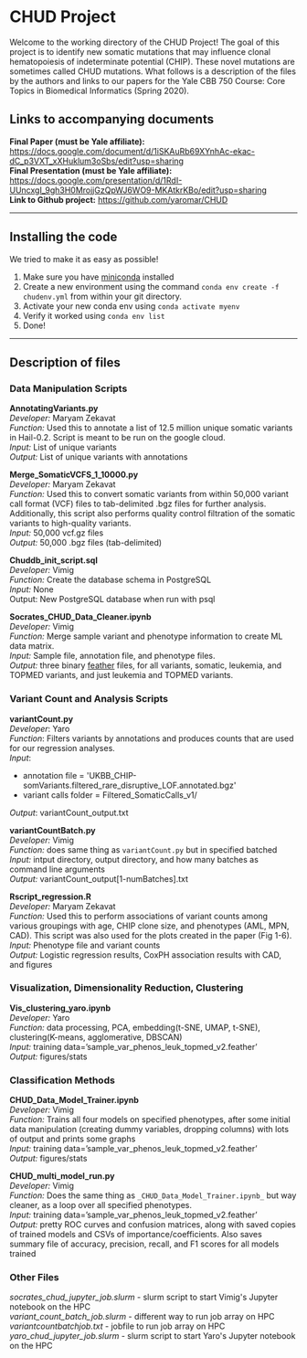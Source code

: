 # CHUD Project

Welcome to the working directory of the CHUD Project! The goal of this project is to identify new somatic mutations that may influence clonal hematopoiesis of indeterminate potential (CHIP). These novel mutations are sometimes called CHUD mutations. What follows is a description of the files by the authors and links to our papers for the Yale CBB 750 Course: Core Topics in Biomedical Informatics (Spring 2020).

## Links to accompanying documents

**Final Paper (must be Yale affiliate):**  https://docs.google.com/document/d/1iSKAuRb69XYnhAc-ekac-dC_p3VXT_xXHuklum3oSbs/edit?usp=sharing   
**Final Presentation (must be Yale affiliate):** https://docs.google.com/presentation/d/1RdI-UUncxgI_9gh3H0MrojjGzQpWJ6WO9-MKAtkrKBo/edit?usp=sharing    
**Link to Github project:** https://github.com/yaromar/CHUD    

------

## Installing the code

We tried to make it as easy as possible!  

1. Make sure you have [miniconda](https://docs.conda.io/projects/conda/en/latest/user-guide/install/) installed 
2. Create a new environment using the command `conda env create -f chudenv.yml` from within your git directory.
3. Activate your new conda env using `conda activate myenv` 
4. Verify it worked using `conda env list`    
5. Done!   

-----

## Description of files

### Data Manipulation Scripts 

**AnnotatingVariants.py**       
_Developer:_ Maryam Zekavat        
_Function:_ Used this to annotate a list of 12.5 million unique somatic variants in Hail-0.2. Script is meant to be run on the google cloud.     
_Input:_ List of unique variants     
_Output:_ List of unique variants with annotations       

**Merge_SomaticVCFS_1_10000.py**    
_Developer:_ Maryam Zekavat      
_Function:_ Used this to convert somatic variants from within 50,000 variant call format (VCF) files to tab-delimited .bgz files for further analysis. Additionally, this script also performs quality control filtration of the somatic variants to high-quality variants.       
_Input:_ 50,000 vcf.gz files    
_Output:_ 50,000 .bgz files (tab-delimited)     

**Chuddb_init_script.sql**    
_Developer:_ Vimig      
_Function:_ Create the database schema in PostgreSQL    
_Input:_ None   
Output: New PostgreSQL database when run with psql    

**Socrates_CHUD_Data_Cleaner.ipynb**        
_Developer:_ Vimig      
_Function:_ Merge sample variant and phenotype information to create ML data matrix.       
_Input:_  Sample file, annotation file, and phenotype files.     
_Output:_ three binary [feather](https://github.com/wesm/feather) files, for all variants, somatic, leukemia, and TOPMED variants, and just leukemia and TOPMED variants.       

### Variant Count and Analysis Scripts    

**variantCount.py**      
_Developer_: Yaro     
_Function_: Filters variants by annotations and produces counts that are used for our regression analyses.     
_Input_:    
- annotation file = 'UKBB_CHIP-somVariants.filtered_rare_disruptive_LOF.annotated.bgz'   
- variant calls folder = Filtered_SomaticCalls_v1/      

_Output_: variantCount_output.txt         

**variantCountBatch.py**      
_Developer:_ Vimig     
_Function:_ does same thing as `variantCount.py` but in specified batched     
_Input:_  intput directory, output directory, and how many batches as command line arguments   
_Output:_ variantCount_output[1-numBatches].txt    

**Rscript_regression.R**     
_Developer:_ Maryam Zekavat     
_Function:_ Used this to perform associations of variant counts among various groupings with age, CHIP clone size, and phenotypes (AML, MPN, CAD). This script was also used for the plots created in the paper (Fig 1-6).     
_Input:_ Phenotype file and variant counts        
_Output:_ Logistic regression results, CoxPH association results with CAD, and figures      

### Visualization, Dimensionality Reduction, Clustering    

**Vis_clustering_yaro.ipynb**     
_Developer:_ Yaro     
_Function:_ data processing, PCA, embedding(t-SNE, UMAP, t-SNE), clustering(K-means, agglomerative, DBSCAN)     
_Input:_ training data=’sample_var_phenos_leuk_topmed_v2.feather’     
_Output:_ figures/stats     

### Classification Methods   

**CHUD_Data_Model_Trainer.ipynb**        
_Developer:_ Vimig     
_Function:_ Trains all four models on specified phenotypes, after some initial data manipulation (creating dummy variables, dropping columns) with lots of output and prints some graphs   
_Input:_ training data=’sample_var_phenos_leuk_topmed_v2.feather’     
_Output:_ figures/stats     

**CHUD_multi_model_run.py**       
_Developer:_ Vimig     
_Function:_ Does the same thing as `_CHUD_Data_Model_Trainer.ipynb_` but way cleaner, as a loop over all specified phenotypes.  
_Input:_ training data=’sample_var_phenos_leuk_topmed_v2.feather’     
_Output:_ pretty ROC curves and confusion matrices, along with saved copies of trained models and CSVs of    importance/coefficients. Also saves summary file of accuracy, precision, recall, and F1 scores for all models trained    

### Other Files   

_socrates_chud_jupyter_job.slurm_ - slurm script to start Vimig's Jupyter notebook on the HPC      
_variant_count_batch_job.slurm_ - different way to run job array on HPC         
_variantcountbatchjob.txt_ - jobfile to run job array on HPC        
_yaro_chud_jupyter_job.slurm_ - slurm script to start Yaro's Jupyter notebook on the HPC   


